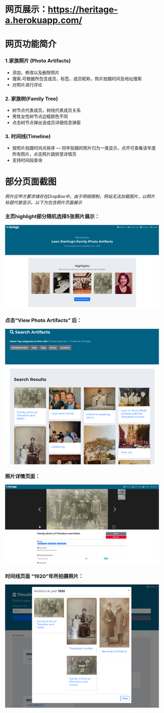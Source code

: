 # 网页展示：https://heritage-a.herokuapp.com/

# 网页功能简介
### 1.家族照片 (Photo Artifacts)
- 添加，修改以及删除照片
- 搜索.可根据所包含成员，标签，成员昵称，照片拍摄时间及地址搜索
- 对照片进行评论

### 2. 家族树(Family Tree)
- 树节点代表成员，树线代表成员关系
- 男性女性树节点边框颜色不同
- 点击树节点弹出该成员详细信息弹窗

### 3. 时间线(Timeline)
- 按照片拍摄时间点排序
— 同年拍摄的照片归为一类显示，点开可查看该年度所有照片，点击照片跳转至详情页
- 支持时间段查询

# 部分页面截图
*照片应甲方要求储存在DropBox中。由于网络限制，网站无法加载图片，以照片标题代替显示。以下为包含照片页面展示*
### 主页highlight部分随机选择5张照片展示：
![alt text](https://github.com/leyiao/Heritage-react/blob/master/%E9%83%A8%E5%88%86%E9%A1%B5%E9%9D%A2%E6%88%AA%E5%9B%BE/homepage-highlight.png)

### 点击“View Photo Artifacts” 后：
![alt text](https://github.com/leyiao/Heritage-react/blob/master/%E9%83%A8%E5%88%86%E9%A1%B5%E9%9D%A2%E6%88%AA%E5%9B%BE/all-artifacts.png)


### 照片详情页面：
![alt text](https://github.com/leyiao/Heritage-react/blob/master/%E9%83%A8%E5%88%86%E9%A1%B5%E9%9D%A2%E6%88%AA%E5%9B%BE/artifact-details.png)

### 时间线页面 “1920”年所拍摄照片：
![alt text](https://github.com/leyiao/Heritage-react/blob/master/%E9%83%A8%E5%88%86%E9%A1%B5%E9%9D%A2%E6%88%AA%E5%9B%BE/timeline-detail.png)
